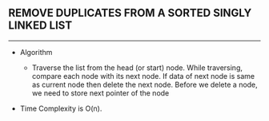 ## REMOVE DUPLICATES FROM A SORTED SINGLY LINKED LIST
___

- Algorithm
    - Traverse the list from the head (or start) node. While traversing, compare each node with its next node. If data of next node is same as current node then delete the next node. Before we delete a node, we need to store next pointer of the node 

- Time Complexity is O(n).